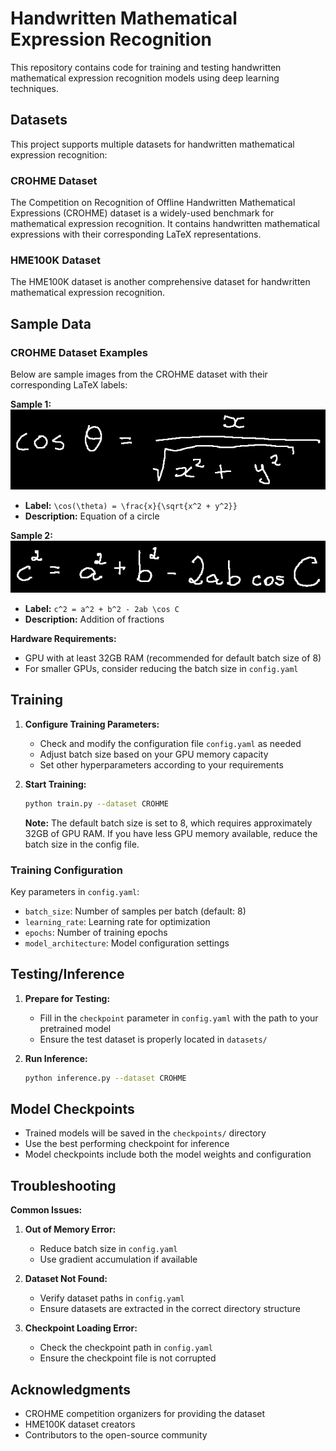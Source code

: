 
# Handwritten Mathematical Expression Recognition

This repository contains code for training and testing handwritten mathematical expression recognition models using deep learning techniques.

## Datasets

This project supports multiple datasets for handwritten mathematical expression recognition:

### CROHME Dataset
The Competition on Recognition of Offline Handwritten Mathematical Expressions (CROHME) dataset is a widely-used benchmark for mathematical expression recognition. It contains handwritten mathematical expressions with their corresponding LaTeX representations.

### HME100K Dataset
The HME100K dataset is another comprehensive dataset for handwritten mathematical expression recognition.

## Sample Data

### CROHME Dataset Examples

Below are sample images from the CROHME dataset with their corresponding LaTeX labels:

**Sample 1:**
![Sample 1](assets/70_carlos_0.png)
- **Label:** `\cos(\theta) = \frac{x}{\sqrt{x^2 + y^2}}`
- **Description:** Equation of a circle

**Sample 2:**
![Sample 2](assets\75_david_0.png)
- **Label:** `c^2 = a^2 + b^2 - 2ab \cos C`
- **Description:** Addition of fractions


**Hardware Requirements:**
- GPU with at least 32GB RAM (recommended for default batch size of 8)
- For smaller GPUs, consider reducing the batch size in `config.yaml`

## Training

1. **Configure Training Parameters:**
   - Check and modify the configuration file `config.yaml` as needed
   - Adjust batch size based on your GPU memory capacity
   - Set other hyperparameters according to your requirements

2. **Start Training:**
   ```bash
   python train.py --dataset CROHME
   ```

   **Note:** The default batch size is set to 8, which requires approximately 32GB of GPU RAM. If you have less GPU memory available, reduce the batch size in the config file.

### Training Configuration

Key parameters in `config.yaml`:
- `batch_size`: Number of samples per batch (default: 8)
- `learning_rate`: Learning rate for optimization
- `epochs`: Number of training epochs
- `model_architecture`: Model configuration settings

## Testing/Inference

1. **Prepare for Testing:**
   - Fill in the `checkpoint` parameter in `config.yaml` with the path to your pretrained model
   - Ensure the test dataset is properly located in `datasets/`

2. **Run Inference:**
   ```bash
   python inference.py --dataset CROHME
   ```

## Model Checkpoints

- Trained models will be saved in the `checkpoints/` directory
- Use the best performing checkpoint for inference
- Model checkpoints include both the model weights and configuration


## Troubleshooting

**Common Issues:**

1. **Out of Memory Error:**
   - Reduce batch size in `config.yaml`
   - Use gradient accumulation if available

2. **Dataset Not Found:**
   - Verify dataset paths in `config.yaml`
   - Ensure datasets are extracted in the correct directory structure

3. **Checkpoint Loading Error:**
   - Check the checkpoint path in `config.yaml`
   - Ensure the checkpoint file is not corrupted

## Acknowledgments

- CROHME competition organizers for providing the dataset
- HME100K dataset creators
- Contributors to the open-source community

